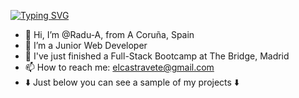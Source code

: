[![Typing SVG](https://readme-typing-svg.demolab.com/?lines=I'm+a+junior+web+developer;I'll+be+rocking+it)](https://git.io/typing-svg)

- 👋 Hi, I’m @Radu-A, from A Coruña, Spain
- 👀 I’m a Junior Web Developer
- 🌱 I've just finished a Full-Stack Bootcamp at The Bridge, Madrid
- 📫 How to reach me: elcastravete@gmail.com
- ⬇️ Just below you can see a sample of my projects ⬇️

<!---
Radu-A/Radu-A is a ✨ special ✨ repository because its `README.md` (this file) appears on your GitHub profile.
You can click the Preview link to take a look at your changes.
--->

